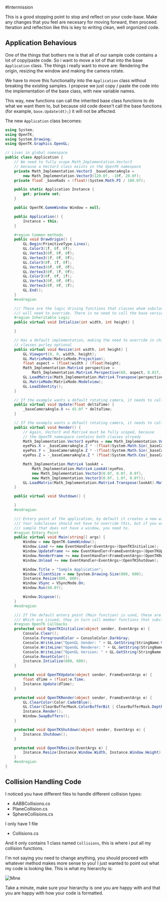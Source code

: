 #Intermission

This is a good stopping point to stop and reflect on your code-base. Make any changes that you feel are necesary for moving forward, then proceed. Iteration and reflection like this is key to writing clean, well orgonized code.

## Application Behavious

One of the things that bothers me is that all of our sample code contains a lot of copy/paste code. So i want to move a lot of that into the base ```Application``` class. The things i really want to move are: Rendering the origin, resizing the window and making the camera rotate.

We have to move this functionality into the ```Application``` class without breaking the existing samples. I propose we just copy / paste the code into the implementation of the base class, with new variable names. 

This way, new functions can call the inherited base class functions to do what we want them to, but because old code doesn't call the base functions (for example, ```base.Update(dt);```) it will not be affected.

The new ```Application``` class becomes:

```cs
using System;
using OpenTK;
using System.Drawing;
using OpenTK.Graphics.OpenGL;

// Lives in global namespace
public class Application {
    // We need to fully scope Math_Implementation.Vector3
    // because a Vector3 class exists in the OpenTK namespace
    private Math_Implementation.Vector3 _baseCameraAngle = 
        new Math_Implementation.Vector3(120.0f, -10f, 20.0f);
    private float _baseRads = (float)(System.Math.PI / 180.0f);

    public static Application Instance {
        get; private set;
    }

    public OpenTK.GameWindow Window = null;

    public Application() {
        Instance = this;
    }

    #region Common methods
    public void DrawOrigin() {
        GL.Begin(PrimitiveType.Lines);
        GL.Color3(1f, 0f, 0f);
        GL.Vertex3(0f, 0f, 0f);
        GL.Vertex3(1f, 0f, 0f);
        GL.Color3(0f, 1f, 0f);
        GL.Vertex3(0f, 0f, 0f);
        GL.Vertex3(0f, 1f, 0f);
        GL.Color3(0f, 0f, 1f);
        GL.Vertex3(0f, 0f, 0f);
        GL.Vertex3(0f, 0f, 1f);
        GL.End();
    }
    #endregion

    /// These are the logic driving functions that classes whom subclass application
    /// will need to override. There is no need to call the base versions!
    #region Inheritable Logic
    public virtual void Intialize(int width, int height) {

    }

    // Has a default implementation, making the need to override in child
    // classes purley optional
    public virtual void Resize(int width, int height) {
        GL.Viewport(0, 0, width, height);
        GL.MatrixMode(MatrixMode.Projection);
        float aspect = (float)width / (float)height;
        Math_Implementation.Matrix4 perspective =
            Math_Implementation.Matrix4.Perspective(60, aspect, 0.01f, 1000.0f);
        GL.LoadMatrix(Math_Implementation.Matrix4.Transpose(perspective).Matrix);
        GL.MatrixMode(MatrixMode.Modelview);
        GL.LoadIdentity();
    }

    // If the example wants a default rotating camera, it needs to call base.Update();
    public virtual void Update(float deltaTime) {
        _baseCameraAngle.X += 45.0f * deltaTime;
    }

    // If the example wants a default rotating camera, it needs to call base.Render();
    public virtual void Render() {
        // Again, Vector3 and Matrix4 must be fully scoped, because
        // the OpenTK namespace contains both classes already
        Math_Implementation.Vector3 eyePos = new Math_Implementation.Vector3();
        eyePos.X = _baseCameraAngle.Z * -(float)System.Math.Sin(_baseCameraAngle.X * _baseRads * (float)System.Math.Cos(_baseCameraAngle.Y * _baseRads));
        eyePos.Y = _baseCameraAngle.Z * -(float)System.Math.Sin(_baseCameraAngle.Y * _baseRads);
        eyePos.Z = -_baseCameraAngle.Z * (float)System.Math.Cos(_baseCameraAngle.X * _baseRads * (float)System.Math.Cos(_baseCameraAngle.Y * _baseRads));

        Math_Implementation.Matrix4 lookAt = 
            Math_Implementation.Matrix4.LookAt(eyePos, 
            new Math_Implementation.Vector3(0.0f, 0.0f, 0.0f), 
            new Math_Implementation.Vector3(0.0f, 1.0f, 0.0f));
        GL.LoadMatrix(Math_Implementation.Matrix4.Transpose(lookAt).Matrix);
    }

    public virtual void Shutdown() {

    }
    #endregion

    /// Entery point of the application, by default it creates a new window
    /// Your subclasses should not have to override this, but if you want a
    /// sample that does not have a window, you need to. 
    #region Entery Point
    public virtual void Main(string[] args) {
        Window = new OpenTK.GameWindow();
        Window.Load += new EventHandler<EventArgs>(OpenTKInitialize);
        Window.UpdateFrame += new EventHandler<FrameEventArgs>(OpenTKUpdate);
        Window.RenderFrame += new EventHandler<FrameEventArgs>(OpenTKRender);
        Window.Unload += new EventHandler<EventArgs>(OpenTKShutdown);

        Window.Title = "Sample Application";
        Window.ClientSize = new System.Drawing.Size(800, 600);
        Instance.Resize(800, 600);
        Window.VSync = VSyncMode.On;
        Window.Run(60.0f);

        Window.Dispose();
    }
    #endregion

    /// If the default entery point (Main function) is used, these are the OpenTK callbacks
    /// Which are issued, they in turn call member functions that subclasses need to override
    #region OpenTK Callbacks
    protected void OpenTKInitialize(object sender, EventArgs e) {
        Console.Clear();
        Console.ForegroundColor = ConsoleColor.DarkGray;
        Console.WriteLine("OpenGL Vendor: " + GL.GetString(StringName.Vendor));
        Console.WriteLine("OpenGL Renderer: " + GL.GetString(StringName.Renderer));
        Console.WriteLine("OpenGL Version: " + GL.GetString(StringName.Version));
        Console.ResetColor();
        Instance.Intialize(800, 600);
    }

    protected void OpenTKUpdate(object sender, FrameEventArgs e) {
        float dTime = (float)e.Time;
        Instance.Update(dTime);
    }

    protected void OpenTKRender(object sender, FrameEventArgs e) {
        GL.ClearColor(Color.CadetBlue);
        GL.Clear(ClearBufferMask.ColorBufferBit | ClearBufferMask.DepthBufferBit | ClearBufferMask.StencilBufferBit);
        Instance.Render();
        Window.SwapBuffers();
    }

    protected void OpenTKShutdown(object sender, EventArgs e) {
        Instance.Shutdown();
    }

    protected void OpenTKResize(EventArgs e) {
        Instance.Resize(Instance.Window.Width, Instance.Window.Height);
    }
    #endregion
}
```

## Collision Handling Code

I noticed you have different files to handle different collision types:

* AABBCollisions.cs
* PlaneCollision.cs
* SphereCollisions.cs

I only have 1 file

* Collisions.cs

And it only contains 1 class named ```Collisions```, this is where i put all my collision functions.

I'm not saying you need to change anything, you should proceed with whatever method makes more sense to you! I just wanted to point out what my code is looking like. This is what my hierarchy is:

![Mine](mine.png)

Take a minute, make sure your hierarchy is one you are happy with and that you are happy with how your code is formatted.